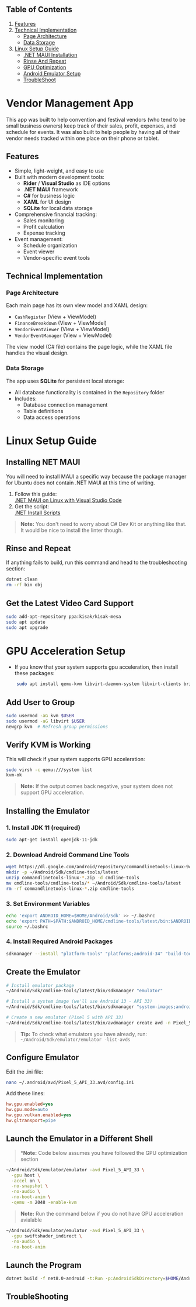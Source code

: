 ## Table of Contents  
1. [Features](#features)  
2. [Technical Implementation](#technical-implementation)  
   - [Page Architecture](#page-architecture)  
   - [Data Storage](#data-storage)  
3. [Linux Setup Guide](#linux-setup-guide)  
   - [.NET MAUI Installation](#installing-net-maui)  
   - [Rinse And Repeat](#rinse-and-repeat)  
   - [GPU Optimization](#gpu-acceleration-setup)  
   - [Android Emulator Setup](#installing-the-emulator)
   - [TroubleShoot](#troubleshooting)  
# Vendor Management App
This app was built to help convention and festival vendors (who tend to be small business owners) keep track of their sales, profit, expenses, and schedule for events. It was also built to help people by having all of their vendor needs tracked within one place on their phone or tablet.

## Features

* Simple, light-weight, and easy to use
* Built with modern development tools:
  - **Rider** / **Visual Studio** as IDE options
  - **.NET MAUI** framework
  - **C#** for business logic
  - **XAML** for UI design
  - **SQLite** for local data storage
* Comprehensive financial tracking:
  - Sales monitoring
  - Profit calculation
  - Expense tracking
* Event management:
  - Schedule organization
  - Event viewer
  - Vendor-specific event tools

## Technical Implementation

### Page Architecture
Each main page has its own view model and XAML design:
- `CashRegister` (View + ViewModel)
- `FinanceBreakdown` (View + ViewModel)
- `VendorEventViewer` (View + ViewModel)
- `VendorEventManager` (View + ViewModel)

The view model (C# file) contains the page logic, while the XAML file handles the visual design.

### Data Storage
The app uses **SQLite** for persistent local storage:
- All database functionality is contained in the `Repository` folder
- Includes:
  - Database connection management
  - Table definitions
  - Data access operations


# Linux Setup Guide

## Installing NET MAUI

You will need to install MAUI a specific way because the package manager for Ubuntu does not contain .NET MAUI at this time of writing.

1. Follow this guide:  
   [.NET MAUI on Linux with Visual Studio Code](https://techcommunity.microsoft.com/blog/educatordeveloperblog/-net-maui-on-linux-with-visual-studio-code/3982195)
2. Get the script:  
   [.NET Install Scripts](https://dotnet.microsoft.com/en-us/download/dotnet/scripts)

> **Note:** You don't need to worry about C# Dev Kit or anything like that. It would be nice to install the linter though.

## Rinse and Repeat

If anything fails to build, run this command and head to the troubleshooting section:

```bash
dotnet clean
rm -rf bin obj
```

## Get the Latest Video Card Support

```bash
sudo add-apt-repository ppa:kisak/kisak-mesa
sudo apt update
sudo apt upgrade
```

# GPU Acceleration Setup
* If you know that your system supports gpu acceleration, then install these packages:
```bash 
    sudo apt install qemu-kvm libvirt-daemon-system libvirt-clients bridge-utils virt-manager
```

## Add User to Group

```bash
sudo usermod -aG kvm $USER
sudo usermod -aG libvirt $USER
newgrp kvm  # Refresh group permissions
```

## Verify KVM is Working

This will check if your system supports GPU acceleration:

```bash
sudo virsh -c qemu:///system list
kvm-ok 
```

> **Note:** If the output comes back negative, your system does not support GPU acceleration.

## Installing the Emulator

### 1. Install JDK 11 (required)
```bash
sudo apt-get install openjdk-11-jdk
```

### 2. Download Android Command Line Tools
```bash
wget https://dl.google.com/android/repository/commandlinetools-linux-9477386_latest.zip
mkdir -p ~/Android/Sdk/cmdline-tools/latest
unzip commandlinetools-linux-*.zip -d cmdline-tools
mv cmdline-tools/cmdline-tools/* ~/Android/Sdk/cmdline-tools/latest
rm -rf commandlinetools-linux-*.zip cmdline-tools
```

### 3. Set Environment Variables
```bash
echo 'export ANDROID_HOME=$HOME/Android/Sdk' >> ~/.bashrc
echo 'export PATH=$PATH:$ANDROID_HOME/cmdline-tools/latest/bin:$ANDROID_HOME/platform-tools' >> ~/.bashrc
source ~/.bashrc
```

### 4. Install Required Android Packages
```bash
sdkmanager --install "platform-tools" "platforms;android-34" "build-tools;34.0.0"
```

## Create the Emulator

```bash
# Install emulator package
~/Android/Sdk/cmdline-tools/latest/bin/sdkmanager "emulator"

# Install a system image (we'll use Android 13 - API 33)
~/Android/Sdk/cmdline-tools/latest/bin/sdkmanager "system-images;android-33;google_apis;x86_64"

# Create a new emulator (Pixel 5 with API 33)
~/Android/Sdk/cmdline-tools/latest/bin/avdmanager create avd -n Pixel_5_API_33 -k "system-images;android-33;google_apis;x86_64" -d pixel_5
```

> **Tip:** To check what emulators you have already, run:  
> `~/Android/Sdk/emulator/emulator -list-avds`

## Configure Emulator

Edit the .ini file:

```bash
nano ~/.android/avd/Pixel_5_API_33.avd/config.ini
```

Add these lines:

```ini
hw.gpu.enabled=yes
hw.gpu.mode=auto
hw.gpu.vulkan.enabled=yes
hw.gltransport=pipe
```

## Launch the Emulator in a Different Shell
> ***Note:** Code below assumes you have followed the GPU optimization section 
```bash
~/Android/Sdk/emulator/emulator -avd Pixel_5_API_33 \
  -gpu host \
  -accel on \
  -no-snapshot \
  -no-audio \
  -no-boot-anim \
  -qemu -m 2048 -enable-kvm
```
> **Note:** Run the command below if you do not have GPU acceleration avialable
```bash 
~/Android/Sdk/emulator/emulator -avd Pixel_5_API_33 \
  -gpu swiftshader_indirect \
  -no-audio \
  -no-boot-anim
```

## Launch the Program

```bash
dotnet build -f net8.0-android -t:Run -p:AndroidSdkDirectory=$HOME/Android/Sdk -p:AndroidDevice=-d
```

## TroubleShooting




  
  
  
